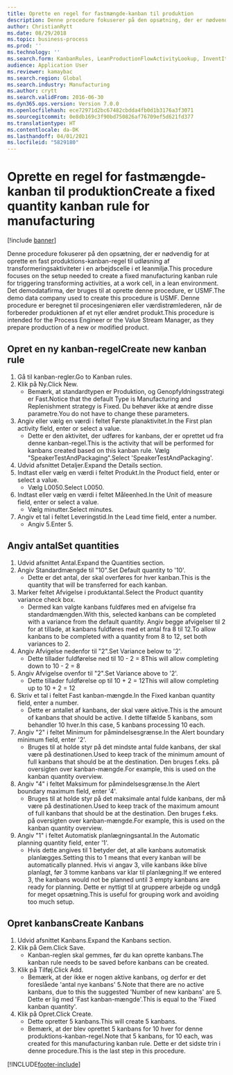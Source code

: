 ```yaml
---
title: Oprette en regel for fastmængde-kanban til produktion
description: Denne procedure fokuserer på den opsætning, der er nødvendig for at oprette en fast produktions-kanban-regel til udløsning af transformeringsaktiviteter i en arbejdscelle i et leanmiljø.
author: ChristianRytt
ms.date: 08/29/2018
ms.topic: business-process
ms.prod: ''
ms.technology: ''
ms.search.form: KanbanRules, LeanProductionFlowActivityLookup, InventItemIdLookupSimple, UnitOfMeasureLookup, KanbanCreate
audience: Application User
ms.reviewer: kamaybac
ms.search.region: Global
ms.search.industry: Manufacturing
ms.author: crytt
ms.search.validFrom: 2016-06-30
ms.dyn365.ops.version: Version 7.0.0
ms.openlocfilehash: ece72971d2bc67482cbdda4fb0d1b3176a3f3071
ms.sourcegitcommit: 0e8db169c3f90bd750826af76709ef5d621fd377
ms.translationtype: HT
ms.contentlocale: da-DK
ms.lasthandoff: 04/01/2021
ms.locfileid: "5829180"
---
```

# <a name="create-a-fixed-quantity-kanban-rule-for-manufacturing"></a><span data-ttu-id="91d9c-103">Oprette en regel for fastmængde-kanban til produktion</span><span class="sxs-lookup"><span data-stu-id="91d9c-103">Create a fixed quantity kanban rule for manufacturing</span></span>

[!include [banner](../../includes/banner.md)]

<span data-ttu-id="91d9c-104">Denne procedure fokuserer på den opsætning, der er nødvendig for at oprette en fast produktions-kanban-regel til udløsning af transformeringsaktiviteter i en arbejdscelle i et leanmiljø.</span><span class="sxs-lookup"><span data-stu-id="91d9c-104">This procedure focuses on the setup needed to create a fixed manufacturing kanban rule for triggering transforming activities, at a work cell, in a lean environment.</span></span> <span data-ttu-id="91d9c-105">Det demodatafirma, der bruges til at oprette denne procedure, er USMF.</span><span class="sxs-lookup"><span data-stu-id="91d9c-105">The demo data company used to create this procedure is USMF.</span></span> <span data-ttu-id="91d9c-106">Denne procedure er beregnet til procesingeniøren eller værdistrømlederen, når de forbereder produktionen af et nyt eller ændret produkt.</span><span class="sxs-lookup"><span data-stu-id="91d9c-106">This procedure is intended for the Process Engineer or the Value Stream Manager, as they prepare production of a new or modified product.</span></span>


## <a name="create-new-kanban-rule"></a><span data-ttu-id="91d9c-107">Opret en ny kanban-regel</span><span class="sxs-lookup"><span data-stu-id="91d9c-107">Create new kanban rule</span></span>
1. <span data-ttu-id="91d9c-108">Gå til kanban-regler.</span><span class="sxs-lookup"><span data-stu-id="91d9c-108">Go to Kanban rules.</span></span>
2. <span data-ttu-id="91d9c-109">Klik på Ny.</span><span class="sxs-lookup"><span data-stu-id="91d9c-109">Click New.</span></span>
    * <span data-ttu-id="91d9c-110">Bemærk, at standardtypen er Produktion, og Genopfyldningsstrategi er Fast.</span><span class="sxs-lookup"><span data-stu-id="91d9c-110">Notice that the default Type is Manufacturing and Replenishment strategy is Fixed.</span></span> <span data-ttu-id="91d9c-111">Du behøver ikke at ændre disse parametre.</span><span class="sxs-lookup"><span data-stu-id="91d9c-111">You do not have to change these parameters.</span></span>  
3. <span data-ttu-id="91d9c-112">Angiv eller vælg en værdi i feltet Første planaktivitet.</span><span class="sxs-lookup"><span data-stu-id="91d9c-112">In the First plan activity field, enter or select a value.</span></span>
    * <span data-ttu-id="91d9c-113">Dette er den aktivitet, der udføres for kanbans, der er oprettet ud fra denne kanban-regel.</span><span class="sxs-lookup"><span data-stu-id="91d9c-113">This is the activity that will be performed for kanbans created based on this kanban rule.</span></span>  <span data-ttu-id="91d9c-114">Vælg "SpeakerTestAndPackaging".</span><span class="sxs-lookup"><span data-stu-id="91d9c-114">Select 'SpeakerTestAndPackaging'.</span></span>  
4. <span data-ttu-id="91d9c-115">Udvid afsnittet Detaljer.</span><span class="sxs-lookup"><span data-stu-id="91d9c-115">Expand the Details section.</span></span>
5. <span data-ttu-id="91d9c-116">Indtast eller vælg en værdi i feltet Produkt.</span><span class="sxs-lookup"><span data-stu-id="91d9c-116">In the Product field, enter or select a value.</span></span>
    * <span data-ttu-id="91d9c-117">Vælg L0050.</span><span class="sxs-lookup"><span data-stu-id="91d9c-117">Select L0050.</span></span>  
6. <span data-ttu-id="91d9c-118">Indtast eller vælg en værdi i feltet Måleenhed.</span><span class="sxs-lookup"><span data-stu-id="91d9c-118">In the Unit of measure field, enter or select a value.</span></span>
    * <span data-ttu-id="91d9c-119">Vælg minutter.</span><span class="sxs-lookup"><span data-stu-id="91d9c-119">Select minutes.</span></span>  
7. <span data-ttu-id="91d9c-120">Angiv et tal i feltet Leveringstid.</span><span class="sxs-lookup"><span data-stu-id="91d9c-120">In the Lead time field, enter a number.</span></span>
    * <span data-ttu-id="91d9c-121">Angiv 5.</span><span class="sxs-lookup"><span data-stu-id="91d9c-121">Enter 5.</span></span>  

## <a name="set-quantities"></a><span data-ttu-id="91d9c-122">Angiv antal</span><span class="sxs-lookup"><span data-stu-id="91d9c-122">Set quantities</span></span>
1. <span data-ttu-id="91d9c-123">Udvid afsnittet Antal.</span><span class="sxs-lookup"><span data-stu-id="91d9c-123">Expand the Quantities section.</span></span>
2. <span data-ttu-id="91d9c-124">Angiv Standardmængde til "10".</span><span class="sxs-lookup"><span data-stu-id="91d9c-124">Set Default quantity to '10'.</span></span>
    * <span data-ttu-id="91d9c-125">Dette er det antal, der skal overføres for hver kanban.</span><span class="sxs-lookup"><span data-stu-id="91d9c-125">This is the quantity that will be transferred for each kanban.</span></span>  
3. <span data-ttu-id="91d9c-126">Marker feltet Afvigelse i produktantal.</span><span class="sxs-lookup"><span data-stu-id="91d9c-126">Select the Product quantity variance check box.</span></span>
    * <span data-ttu-id="91d9c-127">Dermed kan valgte kanbans fuldføres med en afvigelse fra standardmængden.</span><span class="sxs-lookup"><span data-stu-id="91d9c-127">With this, selected kanbans can be completed with a variance from the default quantity.</span></span>  <span data-ttu-id="91d9c-128">Angiv begge afvigelser til 2 for at tillade, at kanbans fuldføres med et antal fra 8 til 12.</span><span class="sxs-lookup"><span data-stu-id="91d9c-128">To allow kanbans to be completed with a quantity from 8 to 12, set both variances to 2.</span></span>  
4. <span data-ttu-id="91d9c-129">Angiv Afvigelse nedenfor til "2".</span><span class="sxs-lookup"><span data-stu-id="91d9c-129">Set Variance below to '2'.</span></span>
    * <span data-ttu-id="91d9c-130">Dette tillader fuldførelse ned til 10 - 2 = 8</span><span class="sxs-lookup"><span data-stu-id="91d9c-130">This will allow completing down to 10 - 2 = 8</span></span>  
5. <span data-ttu-id="91d9c-131">Angiv Afvigelse ovenfor til "2".</span><span class="sxs-lookup"><span data-stu-id="91d9c-131">Set Variance above to '2'.</span></span>
    * <span data-ttu-id="91d9c-132">Dette tillader fuldførelse op til 10 + 2 = 12</span><span class="sxs-lookup"><span data-stu-id="91d9c-132">This will allow completing up to 10 + 2 = 12</span></span>  
6. <span data-ttu-id="91d9c-133">Skriv et tal i feltet Fast kanban-mængde.</span><span class="sxs-lookup"><span data-stu-id="91d9c-133">In the Fixed kanban quantity field, enter a number.</span></span>
    * <span data-ttu-id="91d9c-134">Dette er antallet af kanbans, der skal være aktive.</span><span class="sxs-lookup"><span data-stu-id="91d9c-134">This is the amount of kanbans that should be active.</span></span> <span data-ttu-id="91d9c-135">I dette tilfælde 5 kanbans, som behandler 10 hver.</span><span class="sxs-lookup"><span data-stu-id="91d9c-135">In this case, 5 kanbans processing 10 each.</span></span>  
7. <span data-ttu-id="91d9c-136">Angiv "2" i feltet Minimum for påmindelsesgrænse.</span><span class="sxs-lookup"><span data-stu-id="91d9c-136">In the Alert boundary minimum field, enter '2'.</span></span>
    * <span data-ttu-id="91d9c-137">Bruges til at holde styr på det mindste antal fulde kanbans, der skal være på destinationen.</span><span class="sxs-lookup"><span data-stu-id="91d9c-137">Used to keep track of the minimum amount of full kanbans that should be at the destination.</span></span> <span data-ttu-id="91d9c-138">Den bruges f.eks. på oversigten over kanban-mængde.</span><span class="sxs-lookup"><span data-stu-id="91d9c-138">For example, this is used on the kanban quantity overview.</span></span>  
8. <span data-ttu-id="91d9c-139">Angiv "4" i feltet Maksimum for påmindelsesgrænse.</span><span class="sxs-lookup"><span data-stu-id="91d9c-139">In the Alert boundary maximum field, enter '4'.</span></span>
    * <span data-ttu-id="91d9c-140">Bruges til at holde styr på det maksimale antal fulde kanbans, der må være på destinationen.</span><span class="sxs-lookup"><span data-stu-id="91d9c-140">Used to keep track of the maximum amount of full kanbans that should be at the destination.</span></span> <span data-ttu-id="91d9c-141">Den bruges f.eks. på oversigten over kanban-mængde.</span><span class="sxs-lookup"><span data-stu-id="91d9c-141">For example, this is used on the kanban quantity overview.</span></span>  
9. <span data-ttu-id="91d9c-142">Angiv "1" i feltet Automatisk planlægningsantal.</span><span class="sxs-lookup"><span data-stu-id="91d9c-142">In the Automatic planning quantity field, enter '1'.</span></span>
    * <span data-ttu-id="91d9c-143">Hvis dette angives til 1 betyder det, at alle kanbans automatisk planlægges.</span><span class="sxs-lookup"><span data-stu-id="91d9c-143">Setting this to 1 means that every kanban will be automatically planned.</span></span>   <span data-ttu-id="91d9c-144">Hvis vi angav 3, ville kanbans ikke blive planlagt, før 3 tomme kanbans var klar til planlægning.</span><span class="sxs-lookup"><span data-stu-id="91d9c-144">If we entered 3, the kanbans would not be planned until 3 empty kanbans are ready for planning.</span></span> <span data-ttu-id="91d9c-145">Dette er nyttigt til at gruppere arbejde og undgå for meget opsætning.</span><span class="sxs-lookup"><span data-stu-id="91d9c-145">This is useful for grouping work and avoiding too much setup.</span></span>  

## <a name="create-kanbans"></a><span data-ttu-id="91d9c-146">Opret kanbans</span><span class="sxs-lookup"><span data-stu-id="91d9c-146">Create Kanbans</span></span>
1. <span data-ttu-id="91d9c-147">Udvid afsnittet Kanbans.</span><span class="sxs-lookup"><span data-stu-id="91d9c-147">Expand the Kanbans section.</span></span>
2. <span data-ttu-id="91d9c-148">Klik på Gem.</span><span class="sxs-lookup"><span data-stu-id="91d9c-148">Click Save.</span></span>
    * <span data-ttu-id="91d9c-149">Kanban-reglen skal gemmes, før du kan oprette kanbans.</span><span class="sxs-lookup"><span data-stu-id="91d9c-149">The kanban rule needs to be saved before kanbans can be created.</span></span>  
3. <span data-ttu-id="91d9c-150">Klik på Tilføj.</span><span class="sxs-lookup"><span data-stu-id="91d9c-150">Click Add.</span></span>
    * <span data-ttu-id="91d9c-151">Bemærk, at der ikke er nogen aktive kanbans, og derfor er det foreslåede 'antal nye kanbans' 5.</span><span class="sxs-lookup"><span data-stu-id="91d9c-151">Note that there are no active kanbans, due to this the suggested 'Number of new kanbans' are 5.</span></span> <span data-ttu-id="91d9c-152">Dette er lig med 'Fast kanban-mængde'.</span><span class="sxs-lookup"><span data-stu-id="91d9c-152">This is equal to the 'Fixed kanban quantity'.</span></span>  
4. <span data-ttu-id="91d9c-153">Klik på Opret.</span><span class="sxs-lookup"><span data-stu-id="91d9c-153">Click Create.</span></span>
    * <span data-ttu-id="91d9c-154">Dette opretter 5 kanbans.</span><span class="sxs-lookup"><span data-stu-id="91d9c-154">This will create 5 kanbans.</span></span>  
    * <span data-ttu-id="91d9c-155">Bemærk, at der blev oprettet 5 kanbans for 10 hver for denne produktions-kanban-regel.</span><span class="sxs-lookup"><span data-stu-id="91d9c-155">Note that 5 kanbans, for 10 each, was created for this manufacturing kanban rule.</span></span> <span data-ttu-id="91d9c-156">Dette er det sidste trin i denne procedure.</span><span class="sxs-lookup"><span data-stu-id="91d9c-156">This is the last step in this procedure.</span></span>  



[!INCLUDE[footer-include](../../../includes/footer-banner.md)]
